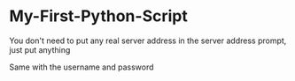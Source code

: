 # My-First-Python-Script

You don't need to put any real server address in the server address prompt, just put anything

Same with the username and password
